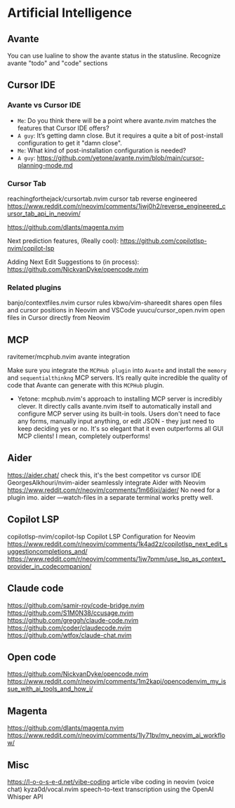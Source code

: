 # Artificial Intelligence

## Avante

You can use lualine to show the avante status in the statusline.
Recognize avante "todo" and "code" sections

## Cursor IDE

### Avante vs Cursor IDE

- `Me`: Do you think there will be a point where avante.nvim matches the
        features that Cursor IDE offers?
- `A guy`: It’s getting damn close. But it requires a quite a bit of
           post-install configuration to get it "damn close".
- `Me`: What kind of post-installation configuration is needed?
- `A guy`:
<https://github.com/yetone/avante.nvim/blob/main/cursor-planning-mode.md>

### Cursor Tab

reachingforthejack/cursortab.nvim                       cursor tab reverse engineered
<https://www.reddit.com/r/neovim/comments/1jwj0h2/reverse_engineered_cursor_tab_api_in_neovim/>

<https://github.com/dlants/magenta.nvim>

Next prediction features, (Really cool):
<https://github.com/copilotlsp-nvim/copilot-lsp>

Adding Next Edit Suggestions to (in process):
<https://github.com/NickvanDyke/opencode.nvim>

### Related plugins

banjo/contextfiles.nvim                                                  cursor rules
kbwo/vim-shareedit        shares open files and cursor positions in Neovim and VSCode
yuucu/cursor_open.nvim                      open files in Cursor directly from Neovim

## MCP

ravitemer/mcphub.nvim                                              avante integration

Make sure you integrate the `MCPHub plugin` into `Avante` and install the
`memory` and `sequentialthinkng` MCP servers. It’s really quite incredible
the quality of code that Avante can generate with this `MCPHub` plugin.

- Yetone:
mcphub.nvim's approach to installing MCP server is incredibly clever. It
directly calls avante.nvim itself to automatically install and configure MCP
server using its built-in tools. Users don't need to face any forms, manually
input anything, or edit JSON - they just need to keep deciding yes or no. It's
so elegant that it even outperforms all GUI MCP clients! I mean, completely
outperforms!

## Aider

<https://aider.chat/>              check this, it's the best competitor vs cursor IDE
GeorgesAlkhouri/nvim-aider                     seamlessly integrate Aider with Neovim
<https://www.reddit.com/r/neovim/comments/1m66jxj/aider/>
No need for a plugin imo. aider —watch-files in a separate terminal works pretty
well.

## Copilot LSP

copilotlsp-nvim/copilot-lsp                      Copilot LSP Configuration for Neovim
<https://www.reddit.com/r/neovim/comments/1k4ad2z/copilotlsp_next_edit_suggestioncompletions_and/>
<https://www.reddit.com/r/neovim/comments/1jw7pmm/use_lsp_as_context_provider_in_codecompanion/>

## Claude code

<https://github.com/samir-roy/code-bridge.nvim>
<https://github.com/S1M0N38/ccusage.nvim>
<https://github.com/greggh/claude-code.nvim>
<https://github.com/coder/claudecode.nvim>
<https://github.com/wtfox/claude-chat.nvim>

## Open code

<https://github.com/NickvanDyke/opencode.nvim>
<https://www.reddit.com/r/neovim/comments/1m2kapj/opencodenvim_my_issue_with_ai_tools_and_how_i/>

## Magenta

<https://github.com/dlants/magenta.nvim>
<https://www.reddit.com/r/neovim/comments/1ly71bv/my_neovim_ai_workflow/>

## Misc

<https://l-o-o-s-e-d.net/vibe-coding>      article vibe coding in neovim (voice chat)
kyza0d/vocal.nvim           speech-to-text transcription using the OpenAI Whisper API
